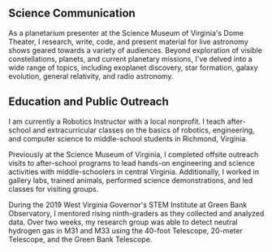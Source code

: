 ## Science Communication

As a planetarium presenter at the Science Museum of Virginia's Dome Theater, I research, write, code, and present material for live astronomy shows geared towards a variety of audiences. Beyond exploration of visible constellations, planets, and current planetary missions, I've delved into a wide range of topics, including  exoplanet discovery, star formation, galaxy evolution, general relativity, and radio astronomy.


## Education and Public Outreach

I am currently a Robotics Instructor with a local nonprofit. I teach after-school and extracurricular classes on the basics of robotics, engineering, and computer science to middle-school students in Richmond, Virginia.

Previously at the Science Museum of Virginia, I completed offsite outreach visits to after-school programs to lead hands-on engineering and science activities with middle-schoolers in central Virginia. Additionally, I worked in gallery labs, trained animals, performed science demonstrations, and led classes for visiting groups.

During the 2019 West Virginia Governor's STEM Institute at Green Bank Observatory, I mentored rising ninth-graders as they collected and analyzed data. Over two weeks, my research group was able to detect neutral hydrogen gas in M31 and M33 using the 40-foot Telescope, 20-meter Telescope, and the Green Bank Telescope.
